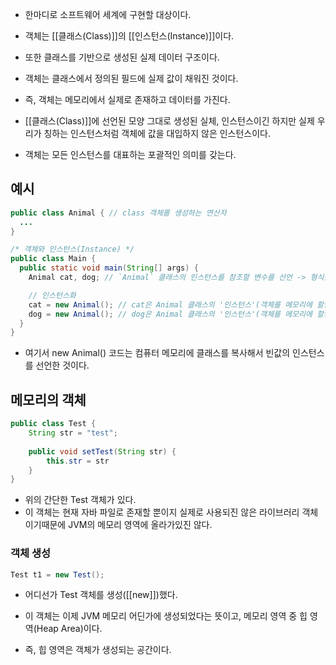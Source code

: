 - 한마디로 소프트웨어 세계에 구현할 대상이다.

- 객체는 [[클래스(Class)]]의 [[인스턴스(Instance)]]이다. 
- 또한 클래스를 기반으로 생성된 실제 데이터 구조이다.

- 객체는 클래스에서 정의된 필드에 실제 값이 채워진 것이다.
- 즉, 객체는 메모리에서 실제로 존재하고 데이터를 가진다.

- [[클래스(Class)]]에 선언된 모양 그대로 생성된 실체, 인스턴스이긴 하지만 실제 우리가 칭하는 인스턴스처럼 객체에 값을 대입하지 않은 인스턴스이다.
- 객체는 모든 인스턴스를 대표하는 포괄적인 의미를 갖는다.

## 예시

```java
public class Animal { // class 객체를 생성하는 연산자
  ...
}

/* 객체와 인스턴스(Instance) */
public class Main {
  public static void main(String[] args) {
    Animal cat, dog; // `Animal` 클래스의 인스턴스를 참조할 변수를 선언 -> 형식을 명시해 준비

	// 인스턴스화
	cat = new Animal(); // cat은 Animal 클래스의 '인스턴스'(객체를 메모리에 할당)
    dog = new Animal(); // dog은 Animal 클래스의 '인스턴스'(객체를 메모리에 할당)
  }
}
```

- 여기서 new Animal() 코드는 컴퓨터 메모리에 클래스를 복사해서 빈값의 인스턴스를 선언한 것이다.


## 메모리의 객체

```java
public class Test {
	String str = "test";
    
    public void setTest(String str) {
    	this.str = str
    }
}
```

- 위의 간단한 Test 객체가 있다.
- 이 객체는 현재 자바 파일로 존재할 뿐이지 실제로 사용되진 않은 라이브러리 객체이기때문에 JVM의 메모리 영역에 올라가있진 않다.

### 객체 생성

```java
Test t1 = new Test();
```

- 어디선가 Test 객체를 생성([[new]])했다.

- 이 객체는 이제 JVM 메모리 어딘가에 생성되었다는 뜻이고, 메모리 영역 중 힙 영역(Heap Area)이다. 
- 즉, 힙 영역은 객체가 생성되는 공간이다.